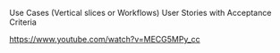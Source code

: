 Use Cases (Vertical slices or Workflows)
User Stories with Acceptance Criteria

https://www.youtube.com/watch?v=MECG5MPy_cc
